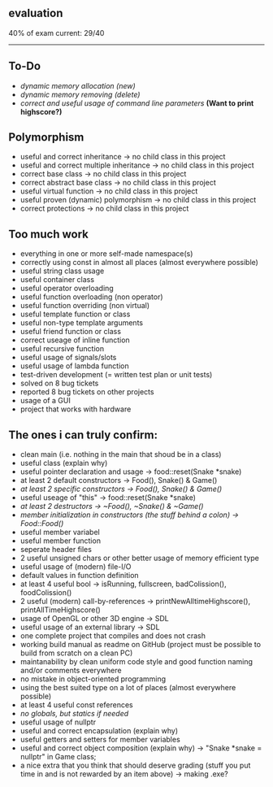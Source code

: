 ## evaluation

40% of exam
current: 29/40

<hr>

## To-Do

- *dynamic memory allocation (new)*
- *dynamic memory removing (delete)*
- *correct and useful usage of command line parameters* **(Want to print highscore?)**

## Polymorphism
- useful and correct inheritance -> no child class in this project
- useful and correct multiple inheritance -> no child class in this project
- correct base class -> no child class in this project
- correct abstract base class -> no child class in this project
- useful virtual function -> no child class in this project
- useful proven (dynamic) polymorphism -> no child class in this project
- correct protections -> no child class in this project

## Too much work
- everything in one or more self-made namespace(s)
- correctly using const in almost all places (almost everywhere possible)
- useful string class usage
- useful container class
- useful operator overloading
- useful function overloading (non operator)
- useful function overriding (non virtual)
- useful template function or class
- useful non-type template arguments
- useful friend function or class
- correct useage of inline function
- useful recursive function
- useful usage of signals/slots
- useful usage of lambda function
- test-driven development (= written test plan or unit tests)
- solved on 8 bug tickets
- reported 8 bug tickets on other projects
- usage of a GUI
- project that works with hardware

## The ones i can truly confirm:

- clean main (i.e. nothing in the main that shoud be in a class)
- useful class (explain why)
- useful pointer declaration and usage -> food::reset(Snake *snake)
- at least 2 default constructors -> Food(), Snake() & Game()
- *at least 2 specific constructors -> Food(), Snake() & Game()*
- useful useage of "this" -> food::reset(Snake *snake)
- *at least 2 destructors -> ~Food(), ~Snake() & ~Game()*
- *member initialization in constructors (the stuff behind a colon) -> Food::Food()*
- useful member variabel
- useful member function
- seperate header files
- 2 useful unsigned chars or other better usage of memory efficient type
- useful usage of (modern) file-I/O
- default values in function definition
- at least 4 useful bool -> isRunning, fullscreen, badColission(), foodColission()
- 2 useful (modern) call-by-references -> printNewAlltimeHighscore(), printAllTimeHighscore()
- usage of OpenGL or other 3D engine -> SDL
- useful usage of an external library -> SDL
- one complete project that compiles and does not crash
- working build manual as readme on GitHub (project must be possible to build from scratch on a clean PC)
- maintanability by clean uniform code style and good function naming and/or comments everywhere
- no mistake in object-oriented programming
- using the best suited type on a lot of places (almost everywhere possible)
- at least 4 useful const references
- *no globals, but statics if needed*
- useful usage of nullptr
- useful and correct encapsulation (explain why)
- useful getters and setters for member variables
- useful and correct object composition (explain why) -> "Snake \*snake = nullptr" in Game class;
- a nice extra that you think that should deserve grading (stuff you put time in and is not rewarded by an item above) -> making .exe?
